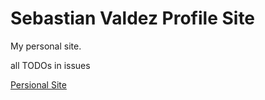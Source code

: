 # Sebastian Valdez Profile Site


My personal site.

all TODOs in issues

[Persional Site](https://sebastian-valdez.com)